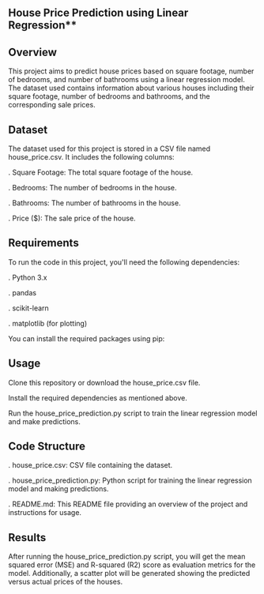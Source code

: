 **House Price Prediction using Linear Regression****
----------------------------------------------------------------------------------------------------------------------------------------------------------------
**Overview**
----------------------------------------------------------------------------------------------------------------------------------------------------------------
This project aims to predict house prices based on square footage, number of bedrooms, and number of bathrooms using a linear regression model. The dataset used contains information about various houses including their square footage, number of bedrooms and bathrooms, and the corresponding sale prices.

**Dataset**
----------------------------------------------------------------------------------------------------------------------------------------------------------------
The dataset used for this project is stored in a CSV file named house_price.csv. It includes the following columns:

. Square Footage: The total square footage of the house.

. Bedrooms: The number of bedrooms in the house.

. Bathrooms: The number of bathrooms in the house.

. Price ($): The sale price of the house.

**Requirements**
----------------------------------------------------------------------------------------------------------------------------------------------------------------
To run the code in this project, you'll need the following dependencies:

. Python 3.x

. pandas

. scikit-learn

. matplotlib (for plotting)

You can install the required packages using pip:

**Usage**
----------------------------------------------------------------------------------------------------------------------------------------------------------------
Clone this repository or download the house_price.csv file.

Install the required dependencies as mentioned above.

Run the house_price_prediction.py script to train the linear regression model and make predictions.

**Code Structure**
----------------------------------------------------------------------------------------------------------------------------------------------------------------
. house_price.csv: CSV file containing the dataset.

. house_price_prediction.py: Python script for training the linear regression model and making predictions.

. README.md: This README file providing an overview of the project and instructions for usage.

**Results**
----------------------------------------------------------------------------------------------------------------------------------------------------------------
After running the house_price_prediction.py script, you will get the mean squared error (MSE) and R-squared (R2) score as evaluation metrics for the model. Additionally, a scatter plot will be generated showing the predicted versus actual prices of the houses.
